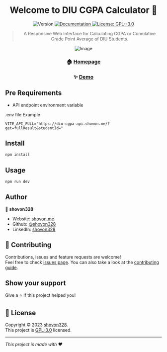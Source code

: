 

<h1 align="center">Welcome to DIU CGPA Calculator 👋</h1>
<div align="center">
<p>
  <img alt="Version" src="https://img.shields.io/badge/version-1.1.0-blue.svg?cacheSeconds=2592000" />
  <a href="https://github.com/shovon328/diu-cgpa/blob/main/README.md" target="_blank">
    <img alt="Documentation" src="https://img.shields.io/badge/documentation-yes-brightgreen.svg" />
  </a>
  <a href="https://github.com/shovon328/diu-cgpa/blob/main/LICENSE" target="_blank">
    <img alt="License: GPL--3.0" src="https://img.shields.io/badge/License-GPL--3.0-yellow.svg" />
  </a>
</p>

> A Responsive Web Interface for Calculating CGPA or Cumulative Grade Point Average of DIU Students.

![Image](public/preview.png)

### 🏠 [Homepage](https://diu-cgpa.shovon.me)

### ✨ [Demo](https://diu-cgpa.shovon.me)

</div>

## Pre Requirements
- API endpoint environment variable

.env file Example
```
VITE_API_FULL="https://diu-cgpa-api.shovon.me/?get=fullResult&studentId="
```


## Install

```sh
npm install
```

## Usage

```sh
npm run dev
```

## Author

👤 **shovon328**

* Website: [shovon.me](https://shovon.me)
* Github: [@shovon328](https://github.com/shovon328)
* LinkedIn: [shovon328](https://redirect.shovon.me/linkedin)

## 🤝 Contributing

Contributions, issues and feature requests are welcome!<br />Feel free to check [issues page](https://github.com/shovon328/diu-cgpa/issues). You can also take a look at the [contributing guide](https://github.com/shovon328/diu-cgpa/blob/main/README.md).

## Show your support

Give a ⭐️ if this project helped you!

## 📝 License

Copyright © 2023 [shovon328](https://github.com/shovon328).<br />
This project is [GPL-3.0](https://github.com/shovon328/diu-cgpa/blob/main/LICENSE) licensed.

***
_This project is made with ❤️_